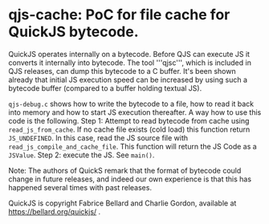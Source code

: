 # qjs-cache: PoC for file cache for QuickJS bytecode.

QuickJS operates internally on a bytecode. Before QJS can execute JS it converts it internally into bytecode.
The tool '''qjsc''', which is included in QJS releases, can dump this bytecode to a C buffer.
It's been shown already that initial JS execution speed can be increased by using such a bytecode buffer (compared to a buffer holding textual JS).

```qjs-debug.c``` shows how to write the bytecode to a file, how to read it back into memory and how to start JS execution thereafter.  A way how to use this code is the following. Step 1: Attempt to read bytecode from cache using ```read_js_from_cache```. If no cache file exists (cold load) this function return ```JS_UNDEFINED```. In this case, read the JS source file with ```read_js_compile_and_cache_file```. This function will return the JS Code as a ```JSValue```. Step 2: execute the JS. See ```main()```.

Note: The authors of QuickS remark that the format of bytecode could change in future releases, and indeed our own experience is that this has happened several times with past releases.

QuickJS is copyright Fabrice Bellard and Charlie Gordon, available at https://bellard.org/quickjs/ .
